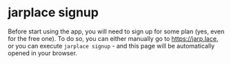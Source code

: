 # jarplace signup

Before start using the app, you will need to sign up for some plan (yes, even for the free one). To do so, you can either manually go to https://jarp.lace, or you can execute `jarplace signup` - and this page will be automatically opened in your browser.
